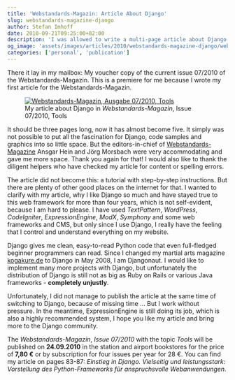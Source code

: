 ```yaml
---
title: 'Webstandards-Magazin: Article About Django'
slug: webstandards-magazine-django
author: Stefan Imhoff
date: 2010-09-21T09:25:00+02:00
description: 'I was allowed to write a multi-page article about Django in Webstandards-Magazin. I wrote about what I appreciate about Django and why I use it.'
og_image: 'assets/images/articles/2010/webstandards-magazine-django/webstandards-magazine-django.jpg'
categories: ['personal', 'publication']
---
```


There it lay in my mailbox: My voucher copy of the current issue 07/2010 of the Webstandards-Magazin. This is a premiere for me because I wrote my first article for the Webstandards-Magazin.

<figure class="image-figure">
  <a href="https://www.screengui.de/">
    <img src="/assets/images/articles/2010/webstandards-magazine-django/webstandards-magazine-django.jpg" alt="Webstandards-Magazin, Ausgabe 07/2010, Tools">
  </a>
  <figcaption>
  My article about Django in <cite>Webstandards-Magazin</cite>, Issue 07/2010, Tools
  </figcaption>
</figure>

It should be three pages long, now it has almost become five. It simply was not possible to put all the fascination for Django, code samples and graphics into so little space. But the editors-in-chief of [Webstandards-Magazine](https://www.screengui.de/) Ansgar Hein and Jörg Morsbach were very accommodating and gave me more space. Thank you again for that! I would also like to thank the diligent helpers who have checked my article for content or spelling errors.

The article did not become this: a tutorial with step-by-step instructions. But there are plenty of other good places on the internet for that. I wanted to clarify with my article, why I like Django so much and have stayed true to this web framework for more than four years, which is not self-evident, because I am hard to please. I have used <cite>TextPattern</cite>, <cite>WordPress</cite>, <cite>CodeIgniter</cite>, <cite>ExpressionEngine</cite>, <cite>ModX</cite>, <cite> Symphony</cite> and some web frameworks and CMS, but only since I use Django, I really have the feeling that I control and understand everything on my website.

Django gives me clean, easy-to-read Python code that even full-fledged beginner programmers can read. Since I changed my martial arts magazine [kogakure.de](https://www.kogakure.de/) to Django in May 2008, I am Djangonaut. I would like to implement many more projects with Django, but unfortunately the distribution of Django is still not as big as Ruby on Rails or various Java frameworks - **completely unjustly**.

Unfortunately, I did not manage to publish the article at the same time of switching to Django, because of missing time … But I work without pressure. In the meantime, ExpressionEngine is still doing its job, which is also a highly recommended system, I hope you like my article and bring more to the Django community.

The <cite>Webstandards-Magazin</cite>, _Issue 07/2010_ with the topic _Tools_ will be published on **24.09.2010** in the station and airport bookstores for the price of **7,80 €** or by subscription for four issues per year for 28 €. You can find my article on pages 83-87: <cite>Einstieg in Django. Vielseitig und leistungsstark: Vorstellung des Python-Frameworks für anspruchsvolle Webanwendungen</cite>.
